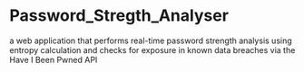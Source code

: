 # Password_Stregth_Analyser
a web application that performs real-time password strength analysis using entropy calculation and checks for exposure in known data breaches via the Have I Been Pwned API
